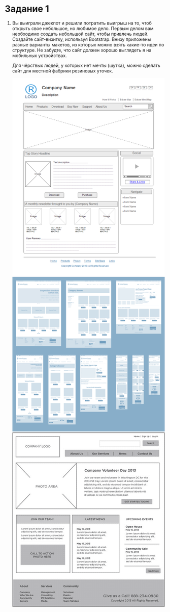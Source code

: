 # Задание 1

1. Вы выиграли джекпот и решили потратить выигрыш на то, чтоб открыть свое небольшое, но любимое дело. 
Первым делом вам необходимо создать небольшой сайт, чтобы привлечь людей. Создайте сайт-визитку, используя Bootstrap. 
Внизу приложены разные варианты макетов, из которых можно взять какие-то идеи по структуре. 
Не забудте, что сайт должен хорошо выглядеть я на мобильных устройствах.

    Для чёрствых людей, у которых нет мечты (шутка), можно сделать сайт для местной фабрики резиновых уточек.

    ![](wireframe.png)
    ![](wireframe2.png)
    ![](wireframe3.png)
